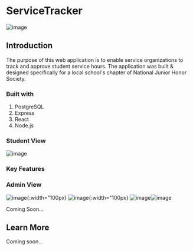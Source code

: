 # ServiceTracker 
![image](https://user-images.githubusercontent.com/67441821/104821703-b76a1780-580b-11eb-9099-2518616989e4.png)



## Introduction

The purpose of this web application is to enable service organizations to track and approve student service hours. The application was built & designed specifically for a local school's chapter of National Junior Honor Society. 

### Built with

1. PostgreSQL
2. Express
3. React
4. Node.js



### Student View

![image](https://user-images.githubusercontent.com/67441821/105642306-02f97280-5e57-11eb-811b-fd1f62a1cf38.png)


### Key Features

### Admin View
![image](https://user-images.githubusercontent.com/67441821/105642403-7a2f0680-5e57-11eb-8de9-91678c836aac.png){:width="100px}
![image](https://user-images.githubusercontent.com/67441821/105642154-f9bbd600-5e55-11eb-971f-f15db765a309.png){:width="100px}
![image](https://user-images.githubusercontent.com/67441821/105642385-65527300-5e57-11eb-878c-e311620c19d7.png)![image](https://user-images.githubusercontent.com/67441821/105642396-700d0800-5e57-11eb-8129-481d6723542c.png)



Coming Soon... 

## Learn More

Coming soon...
